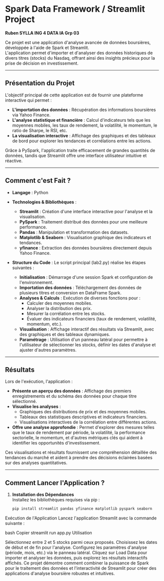 # Spark Data Framework / Streamlit Project  
**Ruben SYLLA ING 4 DATA IA Grp 03**

Ce projet est une application d'analyse avancée de données boursières, développée à l'aide de Spark et Streamlit.  
L'application permet d'importer et d'analyser des données historiques de divers titres (stocks) du Nasdaq, offrant ainsi des insights précieux pour la prise de décision en investissement.

---

## Présentation du Projet

L'objectif principal de cette application est de fournir une plateforme interactive qui permet :
- **L'importation des données** : Récupération des informations boursières via Yahoo Finance.
- **L'analyse statistique et financière** : Calcul d'indicateurs tels que les moyennes mobiles, les taux de rendement, la volatilité, le momentum, le ratio de Sharpe, le RSI, etc.
- **La visualisation interactive** : Affichage des graphiques et des tableaux de bord pour explorer les tendances et corrélations entre les actions.

Grâce à PySpark, l'application traite efficacement de grandes quantités de données, tandis que Streamlit offre une interface utilisateur intuitive et réactive.

---

## Comment c'est Fait ?

- **Langage** : Python

- **Technologies & Bibliothèques** :
  - **Streamlit** : Création d'une interface interactive pour l'analyse et la visualisation.
  - **PySpark** : Traitement distribué des données pour une meilleure performance.
  - **Pandas** : Manipulation et transformation des datasets.
  - **Matplotlib & Seaborn** : Visualisation graphique des indicateurs et tendances.
  - **yfinance** : Extraction des données boursières directement depuis Yahoo Finance.

- **Structure du Code** :
  Le script principal (lab2.py) réalise les étapes suivantes :
  - **Initialisation** : Démarrage d'une session Spark et configuration de l'environnement.
  - **Importation des données** : Téléchargement des données de plusieurs titres et conversion en DataFrame Spark.
  - **Analyses & Calculs** : Exécution de diverses fonctions pour :
    - Calculer des moyennes mobiles.
    - Analyser la distribution des prix.
    - Mesurer la corrélation entre les stocks.
    - Évaluer des indicateurs financiers (taux de rendement, volatilité, momentum, etc.).
  - **Visualisation** : Affichage interactif des résultats via Streamlit, avec des graphiques et des tableaux dynamiques.
  - **Paramétrage** : Utilisation d'un panneau latéral pour permettre à l'utilisateur de sélectionner les stocks, définir les dates d'analyse et ajuster d'autres paramètres.

---

## Résultats

Lors de l'exécution, l'application :
- **Présente un aperçu des données** : Affichage des premiers enregistrements et du schéma des données pour chaque titre sélectionné.
- **Visualise les analyses** :
  - Graphiques des distributions de prix et des moyennes mobiles.
  - Tableaux des statistiques descriptives et indicateurs financiers.
  - Visualisations interactives de la corrélation entre différentes actions.
- **Offre une analyse approfondie** : Permet d'explorer des mesures telles que le taux de rendement par période, la volatilité, la performance sectorielle, le momentum, et d'autres métriques clés qui aident à identifier les opportunités d'investissement.

Ces visualisations et résultats fournissent une compréhension détaillée des tendances du marché et aident à prendre des décisions éclairées basées sur des analyses quantitatives.

---

## Comment Lancer l'Application ?

1. **Installation des Dépendances**  
   Installez les bibliothèques requises via pip :

   ```bash
   pip install streamlit pandas yfinance matplotlib pyspark seaborn
Exécution de l'Application
Lancez l'application Streamlit avec la commande suivante :

bash
Copier
streamlit run app.py
Utilisation

Sélectionnez entre 2 et 5 stocks parmi ceux proposés.
Choisissez les dates de début et de fin pour l'analyse.
Configurez les paramètres d'analyse (période, mois, etc.) via le panneau latéral.
Cliquez sur Load Data pour importer et analyser les données, puis explorez les résultats interactifs affichés.
Ce projet démontre comment combiner la puissance de Spark pour le traitement des données et l'interactivité de Streamlit pour créer des applications d'analyse boursière robustes et intuitives.
